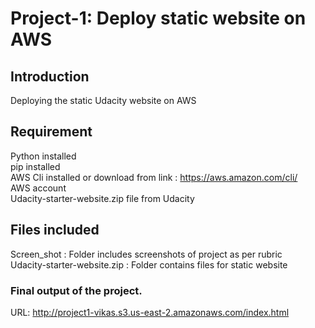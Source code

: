 # Project-1: Deploy static website on AWS  

## Introduction  
Deploying the static Udacity website on AWS  

## Requirement  
Python installed  
pip installed  
AWS Cli installed or download from link : https://aws.amazon.com/cli/  
AWS account  
Udacity-starter-website.zip file from Udacity  

## Files included  
Screen_shot : Folder includes screenshots of project as per rubric  
Udacity-starter-website.zip : Folder contains files for static website  

### Final output of the project.
URL: http://project1-vikas.s3.us-east-2.amazonaws.com/index.html  
